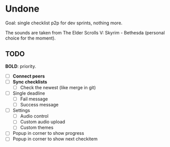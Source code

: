 # Undone

Goal: single checklist p2p for dev sprints, nothing more.

The sounds are taken from The Elder Scrolls V: Skyrim - Bethesda (personal choice for the moment).

## TODO

**BOLD**: priority.

- [ ] **Connect peers**
- [ ] **Sync checklists**
  - [ ] Check the newest (like merge in git)
- [ ] Single deadline
  - [ ] Fail message
  - [ ] Success message
- [ ] Settings
  - [ ] Audio control
  - [ ] Custom audio upload
  - [ ] Custom themes
- [ ] Popup in corner to show progress
- [ ] Popup in corner to show next checkitem